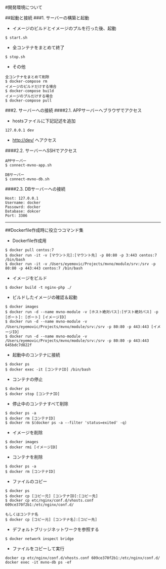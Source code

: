 #開発環境について

##起動と接続
###1. サーバーの構築と起動
- イメージのビルドとイメージのプルを行った後、起動
```
$ start.sh
```
- 全コンテナをまとめて終了
```
$ stop.sh
```
- その他
```
全コンテナをまとめて削除
$ docker-compose rm
イメージのビルドだけする場合
$ docker-compose build
イメージのプルだけする場合
$ docker-compose pull
```

###2. サーバーへの接続
####2.1. APPサーバーへブラウザでアクセス
- hostsファイルに下記記述を追加
```
127.0.0.1 dev
```
- [http://dev/](http://dev/) へアクセス

####2.2. サーバーへSSHでアクセス
```
APPサーバー
$ connect-mvno-app.sh

DBサーバー
$ connect-mvno-db.sh
```

####2.3. DBサーバーへの接続
```
Host: 127.0.0.1
Username: docker
Passowrd: docker
Database: dokcer
Port: 3306
```




***
##Dockerfile作成時に役立つコマンド集
- Dockerfile作成用
```
$ docker pull centos:7
$ docker run -it -v [マウント元]:[マウント先] -p 80:80 -p 3:443 centos:7 /bin/bash
$ docker run -it -v /Users/eyemovic/Projects/mvno/module/srv:/srv -p 80:80 -p 443:443 centos:7 /bin/bash
```
- イメージをビルド
```
$ docker build -t nginx-php ./
```
- ビルドしたイメージの確認＆起動
```
$ docker images
$ docker run -d --name mvno-module -v [ホスト絶対パス]:[ゲスト絶対パス] -p [ポート]: [ポート] [イメージID]
$ docker run -d --name mvno-module -v /Users/eyemovic/Projects/mvno/module/srv:/srv -p 80:80 -p 443:443 [イメージID]
$ docker run -d --name mvno-module -v /Users/eyemovic/Projects/mvno/module/srv:/srv -p 80:80 -p 443:443 645bdc7d822f
```
- 起動中のコンテナに接続
```
$ docker ps
$ docker exec -it [コンテナID] /bin/bash
```
- コンテナの停止
```
$ docker ps
$ docker stop [コンテナID]
```
- 停止中のコンテナすべて削除
```
$ docker ps -a
$ docker rm [コンテナID]
$ docker rm $(docker ps -a --filter 'status=exited' -q)
```
- イメージを削除
```
$ docker images
$ docker rmi [イメージID]
```
- コンテナを削除
```
$ docker ps -a
$ docker rm [コンテナID]
```
- ファイルのコピー
```
$ docker ps
$ docker cp [コピー元] [コンテナID]:[コピー先]
$ docker cp etc/nginx/conf.d/vhosts.conf 609ce370f2b1:/etc/nginx/conf.d/

もしくはコンテナ名
$ docker cp [コピー元] [コンテナ名]:[コピー先]
```
- デフォルトブリッジネットワークを参照する
```
$ docker network inspect bridge
```
- ファイルをコピーして実行
```
docker cp etc/nginx/conf.d/vhosts.conf 609ce370f2b1:/etc/nginx/conf.d/
docker exec -it mvno-db ps -ef
```

